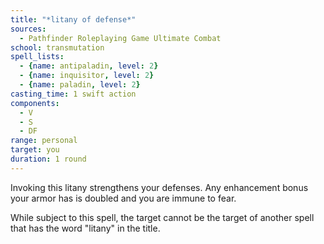 ```yaml
---
title: "*litany of defense*"
sources:
  - Pathfinder Roleplaying Game Ultimate Combat
school: transmutation
spell_lists:
  - {name: antipaladin, level: 2}
  - {name: inquisitor, level: 2}
  - {name: paladin, level: 2}
casting_time: 1 swift action
components:
  - V
  - S
  - DF
range: personal
target: you
duration: 1 round
---
```


Invoking this litany strengthens your defenses. Any enhancement bonus your armor has is doubled and you are immune to fear.

While subject to this spell, the target cannot be the target of another spell that has the word "litany" in the title.

